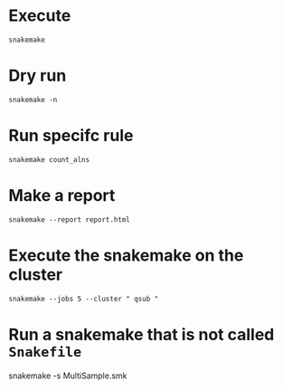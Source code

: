 # Execute 

```
snakemake
```


# Dry run

``` 
snakemake -n 
```


# Run specifc rule
```
snakemake count_alns
```


# Make a report 

```
snakemake --report report.html
```


# Execute the snakemake on the cluster
```
snakemake --jobs 5 --cluster " qsub "
```


# Run a snakemake that is not called `Snakefile`
snakemake -s MultiSample.smk

